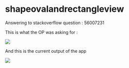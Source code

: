 # shapeovalandrectangleview
Answering to stackoverflow question : 56007231

This is what the OP was asking for : 

![](https://i.stack.imgur.com/5qD6J.png)

And this is the current output of the app

![](https://i.stack.imgur.com/o6rIS.png)
